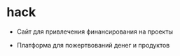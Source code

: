 # hack
+ Сайт для привлечения
финансирования на проекты

+ Платформа для
пожертвований денег
и продуктов

